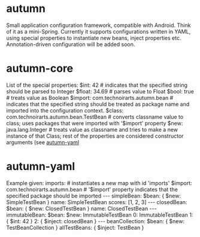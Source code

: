 # autumn
Small application configuration framework, compatible with Android. Think of it as a mini-Spring. Currently it supports configurations written in YAML, using special properties to instantiate new beans, inject properties etc. Annotation-driven configuration will be added soon.

# autumn-core
List of the special properties:
	$int: 42 # indicates that the specified string should be parsed to Integer
    $float: 34.69 # parses value to Float
    $bool: true # treats value as Boolean
	$import: com.technoirarts.autumn.bean # indicates that the specified string should be treated as package name and imported into the configuration context.
    $class: com.technoirarts.autumn.bean.TestBean # converts classname value to class; uses packages that were imported with '$import' property
    $new: java.lang.Integer # treats value as classname and tries to make a new instance of that Class; rest of the properties are considered constructor arguments (see [autumn-yaml](README.md#autumn-yaml)
    
    

# autumn-yaml
Example given:
	imports: # instantiates a new map with id 'imports'
      $import: com.technoirarts.autumn.bean # '$import' property indicates that the specified package should be imported 
    ---
    simpleBean:
      $bean: { $new: SimpleTestBean }
      name: SimpleTestBean
      scores: [1, 2, 3]
    ---
    closedBean:
      $bean: { $new: ClosedTestBean }
      name: ClosedTestBean
    ---
    immutableBean:
      $bean:
        $new: ImmutableTestBean
        0: ImmutableTestBean
        1: { $int: 42 }
        2: { $inject: closedBean }
    ---
    beanCollection:
      $bean: { $new: TestBeanCollection }
      allTestBeans: { $inject: TestBean }
      
